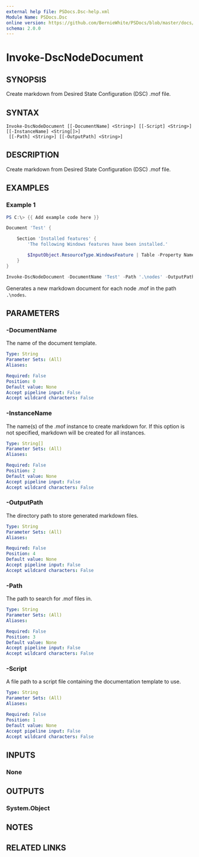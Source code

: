 ```yaml
---
external help file: PSDocs.Dsc-help.xml
Module Name: PSDocs.Dsc
online version: https://github.com/BernieWhite/PSDocs/blob/master/docs/commands/PSDocs.Dsc/en-US/Invoke-DscNodeDocument.md
schema: 2.0.0
---
```


# Invoke-DscNodeDocument

## SYNOPSIS

Create markdown from Desired State Configuration (DSC) .mof file.

## SYNTAX

```text
Invoke-DscNodeDocument [[-DocumentName] <String>] [[-Script] <String>] [[-InstanceName] <String[]>]
 [[-Path] <String>] [[-OutputPath] <String>]
```

## DESCRIPTION

Create markdown from Desired State Configuration (DSC) .mof file.

## EXAMPLES

### Example 1

```powershell
PS C:\> {{ Add example code here }}
```

```powershell
Document 'Test' {

    Section 'Installed features' {
        'The following Windows features have been installed.'

        $InputObject.ResourceType.WindowsFeature | Table -Property Name,Ensure;
    }
}

Invoke-DscNodeDocument -DocumentName 'Test' -Path '.\nodes' -OutputPath '.\docs';
```

Generates a new markdown document for each node .mof in the path `.\nodes`.

## PARAMETERS

### -DocumentName

The name of the document template.

```yaml
Type: String
Parameter Sets: (All)
Aliases:

Required: False
Position: 0
Default value: None
Accept pipeline input: False
Accept wildcard characters: False
```

### -InstanceName

The name(s) of the .mof instance to create markdown for. If this option is not specified, markdown will be created for all instances.

```yaml
Type: String[]
Parameter Sets: (All)
Aliases:

Required: False
Position: 2
Default value: None
Accept pipeline input: False
Accept wildcard characters: False
```

### -OutputPath

The directory path to store generated markdown files.

```yaml
Type: String
Parameter Sets: (All)
Aliases:

Required: False
Position: 4
Default value: None
Accept pipeline input: False
Accept wildcard characters: False
```

### -Path

The path to search for .mof files in.

```yaml
Type: String
Parameter Sets: (All)
Aliases:

Required: False
Position: 3
Default value: None
Accept pipeline input: False
Accept wildcard characters: False
```

### -Script

A file path to a script file containing the documentation template to use.

```yaml
Type: String
Parameter Sets: (All)
Aliases:

Required: False
Position: 1
Default value: None
Accept pipeline input: False
Accept wildcard characters: False
```

## INPUTS

### None

## OUTPUTS

### System.Object

## NOTES

## RELATED LINKS
